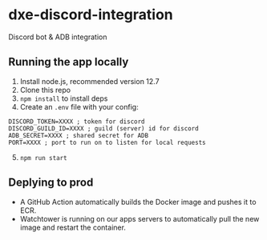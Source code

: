 # dxe-discord-integration
Discord bot &amp; ADB integration

## Running the app locally
1. Install node.js, recommended version 12.7
2. Clone this repo
3. ```npm install``` to install deps
4. Create an ```.env``` file with your config:
```
DISCORD_TOKEN=XXXX ; token for discord
DISCORD_GUILD_ID=XXXX ; guild (server) id for discord
ADB_SECRET=XXXX ; shared secret for ADB
PORT=XXXX ; port to run on to listen for local requests
```
5. ```npm run start```

## Deplying to prod
- A GitHub Action automatically builds the Docker image and pushes it to ECR.
- Watchtower is running on our apps servers to automatically pull the new image and restart the container.
